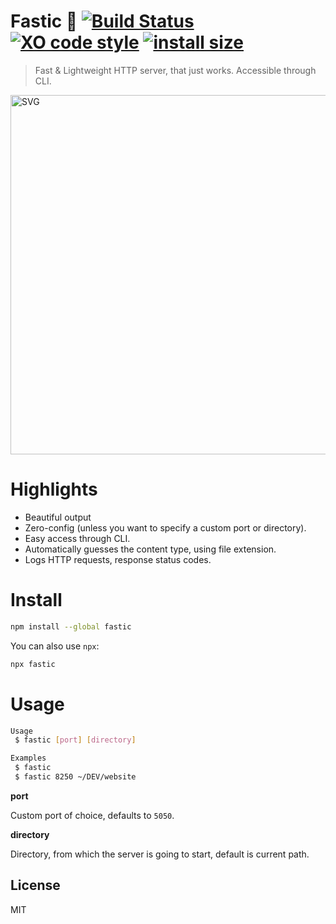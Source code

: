 # Fastic 🚀 [![Build Status](https://travis-ci.org/xxczaki/fastic.svg?branch=master)](https://travis-ci.org/xxczaki/fastic) [![XO code style](https://img.shields.io/badge/code_style-XO-5ed9c7.svg)](https://github.com/xojs/xo) [![install size](https://packagephobia.now.sh/badge?p=fastic@1.0.2)](https://packagephobia.now.sh/result?p=fastic@1.0.2)

> Fast & Lightweight HTTP server, that just works. Accessible through CLI.

<img src="https://cdn.rawgit.com/xxczaki/fastic/c538d63c/gif.svg" height="575" width="750" alt="SVG">

# Highlights
- Beautiful output
- Zero-config (unless you want to specify a custom port or directory).
- Easy access through CLI.
- Automatically guesses the content type, using file extension.
- Logs HTTP requests, response status codes.

# Install
```bash
npm install --global fastic
```
You can also use `npx`:
```bash
npx fastic
```

# Usage

```bash
Usage
 $ fastic [port] [directory]

Examples
 $ fastic
 $ fastic 8250 ~/DEV/website
```

**port**

Custom port of choice, defaults to `5050`.

**directory**

Directory, from which the server is going to start, default is current path.

## License

MIT
